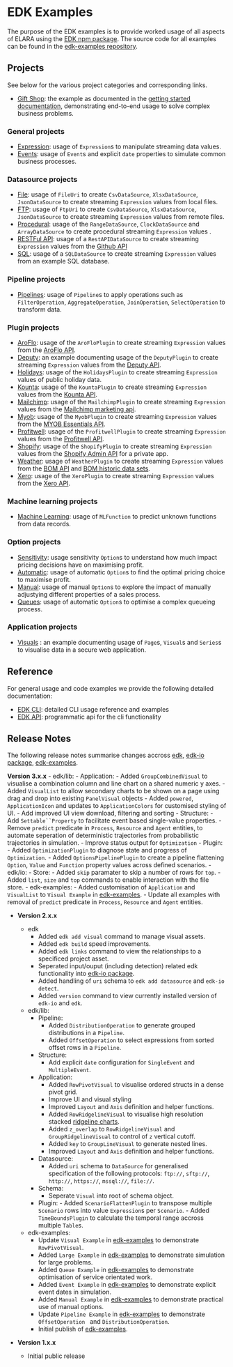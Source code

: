 # EDK Examples

The purpose of the EDK examples is to provide worked usage of all aspects of ELARA using the [EDK npm package](https://www.npmjs.com/package/@elaraai/edk). The source code for all examples can be found in the [edk-examples repository](https://github.com/elaraai/edk-examples).

## Projects
See below for the various project categories and corresponding links.

- [Gift Shop](./east/README.md): the example as documented in the [getting started documentation](../start/start.development), demonstrating end-to-end usage to solve complex business problems.

### General projects
- [Expression](./east/README.md): usage of `Expression`s to manipulate streaming data values.
- [Events](./events/README.md): usage of `Event`s and explicit `date` properties to simulate common business processes.

### Datasource projects
- [File](./datasource/files/README.md): usage of `FileUri` to create `CsvDataSource`, `XlsxDataSource`, `JsonDataSource` to create streaming `Expression` values from local files.
- [FTP](./datasource/ftp/README.md): usage of `FtpUri` to create `CsvDataSource`, `XlsxDataSource`, `JsonDataSource` to create streaming `Expression` values from remote files.
- [Procedural](./datasource/procedural/README.md): usage of the `RangeDataSource`, `ClockDataSource` and `ArrayDataSource` to create procedural streaming `Expression` values .
- [RESTFul API](./datasource/rest/README.md): usage of a `RestAPIDataSource` to create streaming `Expression` values from the [Github API](https://docs.github.com/en/rest)
- [SQL](./datasource/sql/README.md): usage of a `SQLDataSource` to create streaming `Expression` values from an example SQL database.

### Pipeline projects
- [Pipelines](./pipelines/README.md): usage of `Pipeline`s to apply operations such as `FilterOperation`, `AggregateOperation`, `JoinOperation`, `SelectOperation` to transform data.

### Plugin projects
- [AroFlo](./datasource/plugin/aroflo/README.md): usage of the `AroFloPlugin` to create streaming `Expression` values from the [AroFlo API](https://apidocs.aroflo.com/).
- [Deputy](./datasource/plugin/deputy/README.md): an example documenting usage of the `DeputyPlugin` to create streaming `Expression` values from the [Deputy API](https://www.deputy.com/api-doc/API/Getting_Started).
- [Holidays](./datasource/plugin/holidays/README.md): usage of the `HolidaysPlugin`  to create streaming `Expression` values of public holiday data.
- [Kounta](./datasource/plugin/kounta/README.md): usage of the `KountaPlugin` to create streaming `Expression` values from the [Kounta API](https://apidoc.kounta.com/).
- [Mailchimp](./datasource/plugin/mailchimp/README.md): usage of the `MailchimpPlugin` to create streaming `Expression` values from the [Mailchimp marketing api](https://mailchimp.com/developer/marketing/api/).
- [Myob](./datasource/plugin/myob/README.md): usage of the `MyobPlugin` to create streaming `Expression` values from the [MYOB Essentials API](https://developer.myob.com/api/accountright/api-overview/getting-started/).
- [Profitwell](./datasource/plugin/profitwell/README.md): usage of the `ProfitwellPlugin` to create streaming `Expression` values from the [Profitwell API](https://profitwellapiv2.docs.apiary.io/).
- [Shopify](./datasource/plugin/shopify/README.md): usage of the `ShopifyPlugin` to create streaming `Expression` values from the [Shopify Admin API](https://shopify.dev/api/admin/rest/reference) for a private app.
- [Weather](./datasource/plugin/weather/README.md): usage of `WeatherPlugin` to create streaming `Expression` values from the [BOM API](https://api.weather.bom.gov.au/v1) and [BOM historic data sets](ftp://ftp.bom.gov.au/anon/gen/clim_data/IDCKWCDEA0).
- [Xero](./datasource/plugin/xero/README.md): usage of the `XeroPlugin` to create streaming `Expression` values from the [Xero API](https://developer.xero.com/).

### Machine learning projects
- [Machine Learning](./ml/README.md): usage of `MLFunction` to predict unknown functions from data records.

### Option projects
- [Sensitivity](./options/sensitivity/README.md): usage sensitivity `Option`s to understand how much impact pricing decisions have on maximising profit.
- [Automatic](./options/automatic/README.md): usage of automatic `Option`s to find the optimal pricing choice to maximise profit.
- [Manual](./options/manual/README.md): usage of manual `Option`s to explore the impact of manually adjustying different properties of a sales process.
- [Queues](./options/queues/README.md): usage of automatic `Option`s to optimise a complex queueing process.

### Application projects
- [Visuals](./visuals/README.md) : an example documenting usage of `Page`s, `Visual`s and `Series`s to visualise data in a secure web application.

## Reference
For general usage and code examples we provide the following detailed documentation:
- [EDK CLI](../cli/cli.md): detailed CLI usage reference and examples
- [EDK API](../api/index.md): programmatic api for the cli functionality

## Release Notes
The following release notes summarise changes accross [edk](https://www.npmjs.com/package/@elaraai/edk), [edk-io package](https://www.npmjs.com/package/@elaraai/edk-io), [edk-examples](https://github.com/elaraai/edk-examples).

**Version 3.x.x**
    - edk/lib:
        - Application:
            - Added `GroupCombinedVisual` to visualise a combination column and line chart on a shared numeric y axes.
            - Added `VisualList` to allow secondary charts to be shown on a page using drag and drop into existing `PanelVisual` objects
            - Added `powered`, `ApplicationIcon` and updates to `ApplicationColors` for customised styling of UI.
            - Add improved UI view download, filtering and sorting
        - Structure:
            - Add `Settable``Property` to facilitate event based single-value properties.
            - Remove `predict` predicate in `Process`, `Resource` and `Agent` entities, to automate seperation of deterministic trajectories from probabilistic trajectories in simulation.
            - Improve status output for `Optimization`
        - Plugin:
                - Added `OptimizationPlugin` to diagnose state and progress of `Optimization`.
                - Added `OptionsPipelinePlugin` to create a pipeline flattening `Option`, `Value` and `Function` property values across defined scenarios.
    -edk/io:
        - Store:
            - Added `skip` paramater to skip a number of rows for `top`.
            - Added `list`, `size` and `top` commands to enable interaction with the file store.
    - edk-examples:
        - Added customisation of `Application` and `VisualList` to `Visual Example` in [edk-examples](https://github.com/elaraai/edk-examples).
        - Update all examples with removal of `predict` predicate in `Process`, `Resource` and `Agent` entities.

- **Version 2.x.x**
    - edk
        - Added `edk add visual` command to manage visual assets.
        - Added `edk build` speed improvements.
        - Added `edk links` command to view the relationships to a specificed project asset.
        - Seperated input/ouput (including detection) related edk functionality into [edk-io package](https://www.npmjs.com/package/@elaraai/edk-io).
        - Added handling of `uri` schema to `edk add datasource` and `edk-io detect`.
        - Added `version` command to view currently installed version of `edk-io` and `edk`.
    - edk/lib:
        - Pipeline:
            - Added `DistributionOperation` to generate grouped distributions in a `Pipeline`.
            - Added `OffsetOperation` to select expressions from sorted offset rows in a `Pipeline`.
        - Structure:
            - Add explicit `date` configuration for `SingleEvent` and `MultipleEvent`.
        - Application:
            - Added `RowPivotVisual` to visualise ordered structs in a dense pivot grid.
            - Improve UI and visual styling
            - Improved `Layout` and `Axis` definition and helper functions.
            - Added `RowRidgelineVisual` to visualise high resolution stacked [ridgeline charts](https://observablehq.com/@d3/ridgeline-plot).
            - Added `z_overlap` to `RowRidgelineVisual` and `GroupRidgelineVisual` to control of `z` vertical cutoff.
            - Added `key` to `GroupLineVisual` to generate nested lines.
            - Improved `Layout` and `Axis` definition and helper functions.
        - Datasource:
            - Added `uri` schema to `DataSource` for generalised specification of the following protocols: `ftp://`, `sftp://`, `http://`, `https://`, `mssql://`, `file://`.
        - Schema:
            - Seperate `Visual` into root of schema object.
        - Plugin:
                - Added `ScenarioFlattenPlugin` to transpose multiple `Scenario` rows into value `Expression`s per `Scenario`.
                - Added `TimeBoundsPlugin` to calculate the temporal range accross multiple `Table`s.
    - edk-examples:
        - Update `Visual Example` in [edk-examples](https://github.com/elaraai/edk-examples) to demonstrate `RowPivotVisual`.
        - Added `Large Example` in [edk-examples](https://github.com/elaraai/edk-examples) to demonstrate simulation for large problems.
        - Added `Queue Example` in [edk-examples](https://github.com/elaraai/edk-examples) to demonstrate optimisation of service orientated work.
        - Added `Event Example` in [edk-examples](https://github.com/elaraai/edk-examples) to demonstrate explicit event dates in simulation.
        - Added `Manual Example` in [edk-examples](https://github.com/elaraai/edk-examples) to demonstrate practical use of manual options.
        - Update `Pipeline Example` in [edk-examples](https://github.com/elaraai/edk-examples) to demonstrate `OffsetOperation ` and `DistributionOperation`.
        - Initial publish of [edk-examples](https://github.com/elaraai/edk-examples).

- **Version 1.x.x**
    - Initial public release